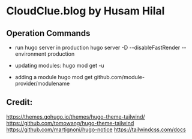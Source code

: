 # CloudClue.blog by Husam Hilal

## Operation Commands

* run hugo server in production
hugo server -D --disableFastRender --environment production

* updating modules:
hugo mod get -u

* adding a module
hugo mod get github.com/module-provider/modulename


## Credit:
https://themes.gohugo.io/themes/hugo-theme-tailwind/
https://github.com/tomowang/hugo-theme-tailwind
https://github.com/martignoni/hugo-notice
https://tailwindcss.com/docs
